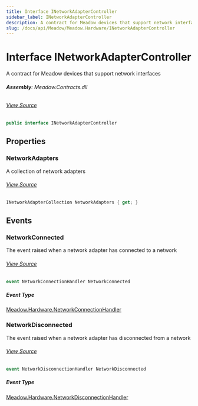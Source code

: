 ```yaml
---
title: Interface INetworkAdapterController
sidebar_label: INetworkAdapterController
description: A contract for Meadow devices that support network interfaces
slug: /docs/api/Meadow/Meadow.Hardware/INetworkAdapterController
---
```

# Interface INetworkAdapterController
A contract for Meadow devices that support network interfaces

###### **Assembly**: Meadow.Contracts.dll
###### [View Source](https://github.com/WildernessLabs/Meadow.Contracts.git/blob/develop/Source/Meadow.Contracts/Hardware/Networking/INetworkAdapterController.cs#L6)
```csharp title="Declaration"
public interface INetworkAdapterController
```
## Properties
### NetworkAdapters
A collection of network adapters
###### [View Source](https://github.com/WildernessLabs/Meadow.Contracts.git/blob/develop/Source/Meadow.Contracts/Hardware/Networking/INetworkAdapterController.cs#L20)
```csharp title="Declaration"
INetworkAdapterCollection NetworkAdapters { get; }
```
## Events
### NetworkConnected
The event raised when a network adapter has connected to a network
###### [View Source](https://github.com/WildernessLabs/Meadow.Contracts.git/blob/develop/Source/Meadow.Contracts/Hardware/Networking/INetworkAdapterController.cs#L11)
```csharp title="Declaration"
event NetworkConnectionHandler NetworkConnected
```
##### Event Type
[Meadow.Hardware.NetworkConnectionHandler](../Meadow.Hardware/NetworkConnectionHandler)
### NetworkDisconnected
The event raised when a network adapter has disconnected from a network
###### [View Source](https://github.com/WildernessLabs/Meadow.Contracts.git/blob/develop/Source/Meadow.Contracts/Hardware/Networking/INetworkAdapterController.cs#L15)
```csharp title="Declaration"
event NetworkDisconnectionHandler NetworkDisconnected
```
##### Event Type
[Meadow.Hardware.NetworkDisconnectionHandler](../Meadow.Hardware/NetworkDisconnectionHandler)

